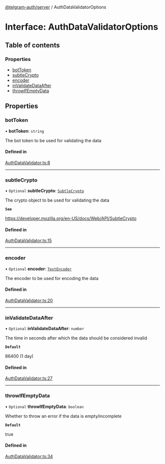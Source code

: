 [@telgram-auth/server](../README.md) / AuthDataValidatorOptions

# Interface: AuthDataValidatorOptions

## Table of contents

### Properties

- [botToken](AuthDataValidatorOptions.md#bottoken)
- [subtleCrypto](AuthDataValidatorOptions.md#subtlecrypto)
- [encoder](AuthDataValidatorOptions.md#encoder)
- [inValidateDataAfter](AuthDataValidatorOptions.md#invalidatedataafter)
- [throwIfEmptyData](AuthDataValidatorOptions.md#throwifemptydata)

## Properties

### botToken

• **botToken**: `string`

The bot token to be used for validating the data

#### Defined in

[AuthDataValidator.ts:8](https://github.com/manzoorwanijk/telegram-auth/blob/b847da9/packages/server/src/AuthDataValidator.ts#L8)

___

### subtleCrypto

• `Optional` **subtleCrypto**: [`SubtleCrypto`]( https://developer.mozilla.org/en-US/docs/Web/API/SubtleCrypto )

The crypto object to be used for validating the data

**`See`**

https://developer.mozilla.org/en-US/docs/Web/API/SubtleCrypto

#### Defined in

[AuthDataValidator.ts:15](https://github.com/manzoorwanijk/telegram-auth/blob/b847da9/packages/server/src/AuthDataValidator.ts#L15)

___

### encoder

• `Optional` **encoder**: [`TextEncoder`]( https://developer.mozilla.org/en-US/docs/Web/API/TextEncoder )

The encoder to be used for encoding the data

#### Defined in

[AuthDataValidator.ts:20](https://github.com/manzoorwanijk/telegram-auth/blob/b847da9/packages/server/src/AuthDataValidator.ts#L20)

___

### inValidateDataAfter

• `Optional` **inValidateDataAfter**: `number`

The time in seconds after which the data should be considered invalid

**`Default`**

86400 (1 day)

#### Defined in

[AuthDataValidator.ts:27](https://github.com/manzoorwanijk/telegram-auth/blob/b847da9/packages/server/src/AuthDataValidator.ts#L27)

___

### throwIfEmptyData

• `Optional` **throwIfEmptyData**: `boolean`

Whether to throw an error if the data is empty/incomplete

**`Default`**

true

#### Defined in

[AuthDataValidator.ts:34](https://github.com/manzoorwanijk/telegram-auth/blob/b847da9/packages/server/src/AuthDataValidator.ts#L34)
